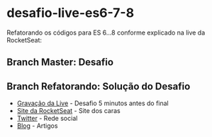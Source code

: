 # desafio-live-es6-7-8

 Refatorando os códigos para ES 6...8 conforme explicado na live  da RocketSeat:
 
 ## Branch Master: Desafio
 ## Branch Refatorando: Solução do Desafio

* [Gravação da Live](https://www.youtube.com/watch?v=VwAYyXZk5as) - Desafio 5 minutos antes do final
* [Site da RocketSeat](http://rocketseat.com.br/) - Site dos caras
* [Twitter](https://www.twitter.com/rocketseat) - Rede social
* [Blog](https://medium.com/rocketseat) - Artigos
